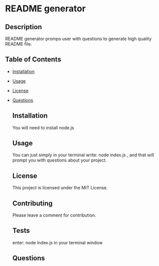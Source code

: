 # README generator

  ## Description
  README generator promps user with questions to generate high quality README file.
  
  ## Table of Contents
  - [Installation](#installation)
- [Usage](#usage)
- [License](#license)
- [Questions](#questions)
  
  ## Installation
  You will need to install node.js
  
  ## Usage
  You can just simply in your terminal write: node index.js , and that will prompt you with questions about your project.
  
  ## License
  This project is licensed under the MIT License.
  
  ## Contributing
  Please leave a comment for contribution.
  
  ## Tests
  enter: node index.js in your terminal window
  
  ## Questions
  
  